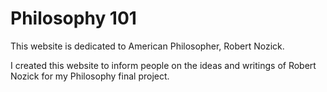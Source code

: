 # Philosophy 101
This website is dedicated to American Philosopher, Robert Nozick.

I created this website to inform people on the ideas and writings of Robert Nozick for my Philosophy final project.